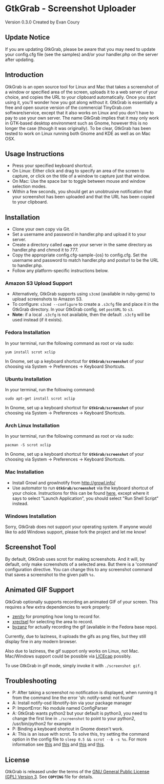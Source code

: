 # GtkGrab - Screenshot Uploader

Version 0.3.0 Created by Evan Coury

## Update Notice

If you are updating GtkGrab, please be aware that you may need to update your
config.cfg file (see the samples) and/or your handler.php on the server after
updating.

## Introduction

GtkGrab is an open source tool for Linux and Mac that takes a screenshot of a
window or specified area of the screen, uploads it to a web server of your
choice, and copies the URL to your clipboard automatically. Once you start
using it, you'll wonder how you got along without it. GtkGrab is essentially a
free and open source version of the commercial TinyGrab.com software/service,
except that it also works on Linux and you don't have to pay to use your own
server. The name GtkGrab implies that it may only work in GTK-based desktop
environment such as Gnome, however this is no longer the case (though it was
originally). To be clear, GtkGrab has been tested to work on Linux running both
Gnome and KDE as well as on Mac OSX.

## Usage Instructions

* Press your specified keyboard shortcut.
* On Linux: Either click and drag to specify an area of the screen to capture,
  or click on the title of a window to capture just that window.
* On Mac: Use the space bar to toggle between mouse and window selection modes.
* Within a few seconds, you should get an unobtrusive notification that your
  screenshot has been uploaded and that the URL has been copied to your
  clipboard.

## Installation

* Clone your own copy via Git.
* Set a username and password in handler.php and upload it to your server.
* Create a directory called **`caps`** on your server in the same directory as
  handler.php and chmod it to 777.
* Copy the appropriate config.cfg-sample-{os} to config.cfg. Set the username
  and password to match handler.php and posturl to be the URL to handler.php.
* Follow any platform-specific instructions below.

### Amazon S3 Upload Support
* Alternatively, GtkGrab supports using `s3cmd` (available in ruby-gems) to
  upload screenshots to Amazon S3.
* To configure: `s3cmd --configure` to create a `.s3cfg` file and place it in
  the GtkGrab directory. In your GtkGrab config, set `postURL` to `s3`.
* **Note:** if a local `.s3cfg` is not available, then the default `.s3cfg` will
  be used instead (if it exists).

### Fedora Installation

In your terminal, run the following command as root or via sudo:

`yum install scrot xclip`

In Gnome, set up a keyboard shortcut for **`GtkGrab/screenshot`** of your
choosing via System -> Preferences -> Keyboard Shortcuts.

### Ubuntu Installation

In your terminal, run the following command:

`sudo apt-get install scrot xclip`

In Gnome, set up a keyboard shortcut for **`GtkGrab/screenshot`** of your
choosing via System -> Preferences -> Keyboard Shortcuts.

### Arch Linux Installation

In your terminal, run the following command as root or via sudo:

`pacman -S scrot xclip`

In Gnome, set up a keyboard shortcut for **`GtkGrab/screenshot`** of your
choosing via System -> Preferences -> Keyboard Shortcuts.

### Mac Installation

* Install Growl and growlnotify from http://growl.info/
* Use automator to run **`GtkGrab/screenshot`** via the keyboard shortcut
  of your choice. Instructions for this can be found
  [here](http://www.macosxautomation.com/services/learn/tut01/index.html),
  except where it says to select "Launch Application", you should select "Run
  Shell Script" instead.

### Windows Installation

Sorry, GtkGrab does not support your operating system. If anyone would like to
add Windows support, please fork the project and let me know!

## Screenshot Tool

By default, GtkGrab uses scrot for making screenshots. And it will, by default,
only make screenshots of a selected area. But there is a 'command'
configuration directive. You can change this to any screenshot command that
saves a screenshot to the given path `%s`.

## Animated GIF Support

GtkGrab optionally supports recording an animated GIF of your screen. This
requires a few extra dependencies to work properly:

* [zenity](https://help.gnome.org/users/zenity/stable/) for prompting how long
  to record for.
* [xrectsel](https://github.com/lolilolicon/FFcast2/blob/master/xrectsel.c) for
  selecting the area to record.
* [byzanz](https://git.gnome.org/browse/byzanz/) for actually recording the gif
  (available in the Fedora base repo).

Currently, due to laziness, it uploads the gifs as png files, but they still
display fine in any modern browser.

Also due to laziness, the gif support only works on Linux, not Mac. Mac/Windows
support could be possible via [LICEcap](http://www.cockos.com/licecap/)
possibly.

To use GtkGrab in gif mode, simply invoke it with `./screenshot gif`.

## Troubleshooting

* P: After taking a screenshot no notification is displayed, when running it
  from the command line the error 'sh: notify-send: not found'
* A: Install notify-osd libnotify-bin via your package manager
* P: ImportError: No module named ConfigParser
* A: GtkGrab wants python2 but your default is python3, you need to change the
  first line in `./screenshot` to point to your python2, /usr/bin/python2 for
  example
* P: Binding a keyboard shortcut in Gnome doesn't work.
* A: This is an issue with scrot. To solve this, try setting the command option
  in the config file to `sleep 0.5 && scrot --b -s %s`. For more information
  see [this](http://ubuntuforums.org/showthread.php?t=1881234) and
  [this](https://bbs.archlinux.org/viewtopic.php?id=143065) and
  [this](https://bbs.archlinux.org/viewtopic.php?id=159900) and
  [this](https://groups.google.com/forum/#!topic/linux.debian.bugs.dist/_tmJIFYBfZo).

## License

GtkGrab is released under the terms of the [GNU General Public License (GPL)
Version 3](http://en.wikipedia.org/wiki/GNU_General_Public_License). See
**`COPYING`** file for details.
